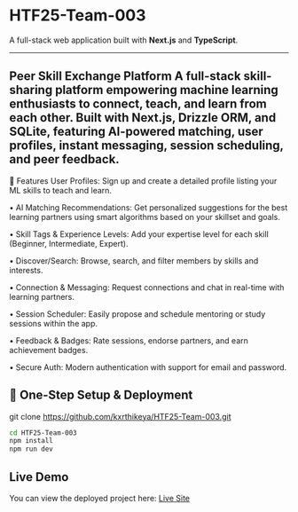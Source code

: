 # HTF25-Team-003

A full-stack web application built with **Next.js** and **TypeScript**.

---
<h2>Peer Skill Exchange Platform
A full-stack skill-sharing platform empowering machine learning enthusiasts to connect, teach, and learn from each other. Built with Next.js, Drizzle ORM, and SQLite, featuring AI-powered matching, user profiles, instant messaging, session scheduling, and peer feedback.</h2>

🚀 Features
User Profiles: Sign up and create a detailed profile listing your ML skills to teach and learn.

• AI Matching Recommendations: Get personalized suggestions for the best learning partners using smart algorithms based on your skillset and goals.

• Skill Tags & Experience Levels: Add your expertise level for each skill (Beginner, Intermediate, Expert).

• Discover/Search: Browse, search, and filter members by skills and interests.

• Connection & Messaging: Request connections and chat in real-time with learning partners.

• Session Scheduler: Easily propose and schedule mentoring or study sessions within the app.

• Feedback & Badges: Rate sessions, endorse partners, and earn achievement badges.

• Secure Auth: Modern authentication with support for email and password.

## 🚀 One-Step Setup & Deployment

git clone https://github.com/kxrthikeya/HTF25-Team-003.git
```bash
cd HTF25-Team-003
npm install
npm run dev
```
## Live Demo

You can view the deployed project here: [Live Site](https://your-project-name.netlify.app)



